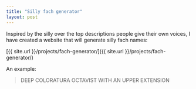 ```yaml
---
title: "Silly fach generator"
layout: post
---
```


Inspired by the silly over the top descriptions people give their own voices,
I have created a website that will generate silly fach names:

[{{ site.url }}/projects/fach-generator/]({{ site.url }}/projects/fach-generator/)

An example:

> DEEP COLORATURA OCTAVIST WITH AN UPPER EXTENSION
